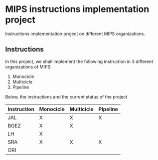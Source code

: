 # MIPS instructions implementation project

Instructions implementation project on different MIPS organizations.

## Instructions

In this project, we shall implement the following instruction in 3 different organizations of MIPS:
1. Monocicle
2. Multicicle
3. Pipeline

Below, the instructions and the current status of the project

|Instruction | Monocicle | Multicicle | Pipeline |
| ---------- | --------- | ---------- | -------- |
| JAL   | X | X | X |
| BGEZ  | X | X |   |
| LH    | X |   |   |
| SRA   | X | X | X |
| ORI   |   |   |   |
